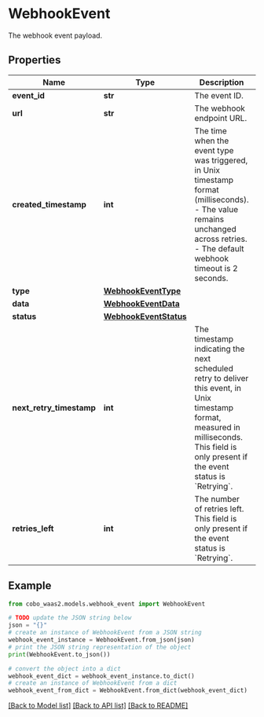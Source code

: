 # WebhookEvent

The webhook event payload.

## Properties

Name | Type | Description | Notes
------------ | ------------- | ------------- | -------------
**event_id** | **str** | The event ID. | [optional] 
**url** | **str** | The webhook endpoint URL. | 
**created_timestamp** | **int** | The time when the event type was triggered, in Unix timestamp format (milliseconds). - The value remains unchanged across retries. - The default webhook timeout is 2 seconds.  | 
**type** | [**WebhookEventType**](WebhookEventType.md) |  | 
**data** | [**WebhookEventData**](WebhookEventData.md) |  | 
**status** | [**WebhookEventStatus**](WebhookEventStatus.md) |  | [optional] 
**next_retry_timestamp** | **int** | The timestamp indicating the next scheduled retry to deliver this event, in Unix timestamp format, measured in milliseconds. This field is only present if the event status is &#x60;Retrying&#x60;.  | [optional] 
**retries_left** | **int** | The number of retries left. This field is only present if the event status is &#x60;Retrying&#x60;. | [optional] 

## Example

```python
from cobo_waas2.models.webhook_event import WebhookEvent

# TODO update the JSON string below
json = "{}"
# create an instance of WebhookEvent from a JSON string
webhook_event_instance = WebhookEvent.from_json(json)
# print the JSON string representation of the object
print(WebhookEvent.to_json())

# convert the object into a dict
webhook_event_dict = webhook_event_instance.to_dict()
# create an instance of WebhookEvent from a dict
webhook_event_from_dict = WebhookEvent.from_dict(webhook_event_dict)
```
[[Back to Model list]](../README.md#documentation-for-models) [[Back to API list]](../README.md#documentation-for-api-endpoints) [[Back to README]](../README.md)


